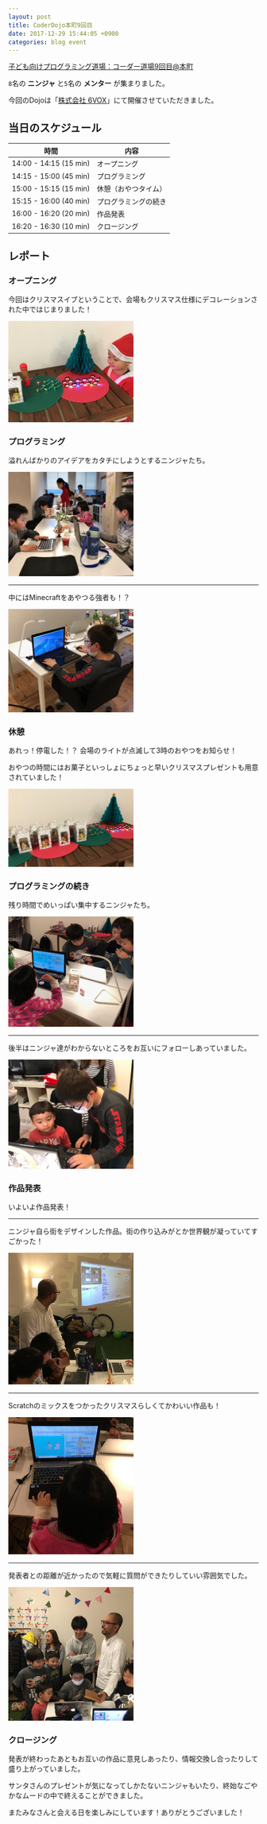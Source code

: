 ```yaml
---
layout: post
title: CoderDojo本町9回目
date: 2017-12-29 15:44:05 +0900
categories: blog event
---
```


[子ども向けプログラミング道場：コーダー道場9回目@本町](https://coderdojo-hommachi.doorkeeper.jp/events/67011)

`8`名の **ニンジャ** と`5`名の **メンター** が集まりました。

今回のDojoは「[株式会社 6VOX](https://6vox.com/)」にて開催させていただきました。


## 当日のスケジュール

時間                   | 内容
-----------------------|------
14:00 - 14:15 (15 min) | オープニング
14:15 - 15:00 (45 min) | プログラミング
15:00 - 15:15 (15 min) | 休憩（おやつタイム）
15:15 - 16:00 (40 min) | プログラミングの続き
16:00 - 16:20 (20 min) | 作品発表
16:20 - 16:30 (10 min) | クロージング

## レポート

### オープニング

今回はクリスマスイブということで、会場もクリスマス仕様にデコレーションされた中ではじまりました！

<img src="/assets/img/2017-12-24/IMG_6598.jpg" width="50%">

### プログラミング

溢れんばかりのアイデアをカタチにしようとするニンジャたち。

<img src="/assets/img/2017-12-24/img_4223jpg_27481308389_o.jpg" width="50%">

---

中にはMinecraftをあやつる強者も！？

<img src="/assets/img/2017-12-24/IMG_0248.jpg" width="50%">

### 休憩

あれっ！停電した！？
会場のライトが点滅して3時のおやつをお知らせ！


おやつの時間にはお菓子といっしょにちょっと早いクリスマスプレゼントも用意されていました！

<img src="/assets/img/2017-12-24/img_4218heic_38548586684_o.jpg" width="50%">

### プログラミングの続き

残り時間でめいっぱい集中するニンジャたち。

<img src="/assets/img/2017-12-24/IMG_0249.jpg" width="50%">

---

後半はニンジャ達がわからないところをお互いにフォローしあっていました。

<img src="/assets/img/2017-12-24/img_4231heic_39257242551_o.jpg" width="50%">

### 作品発表

いよいよ作品発表！

---

ニンジャ自ら街をデザインした作品。街の作り込みがとか世界観が凝っていてすごかった！

<img src="/assets/img/2017-12-24/IMG_6721.jpg" width="50%">

---

Scratchのミックスをつかったクリスマスらしくてかわいい作品も！

<img src="/assets/img/2017-12-24/IMG_6699.jpg" width="50%">

---

発表者との距離が近かったので気軽に質問ができたりしていい雰囲気でした。

<img src="/assets/img/2017-12-24/IMG_6726.jpg" width="50%">

### クロージング

発表が終わったあともお互いの作品に意見しあったり、情報交換し合ったりして盛り上がっていました。

サンタさんのプレゼントが気になってしかたないニンジャもいたり、終始なごやかなムードの中で終えることができました。

またみなさんと会える日を楽しみにしています！ありがとうございました！
